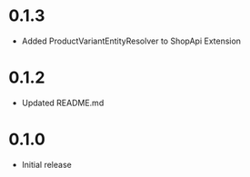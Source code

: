 # 0.1.3
- Added ProductVariantEntityResolver to ShopApi Extension

# 0.1.2
- Updated README.md

# 0.1.0
- Initial release
